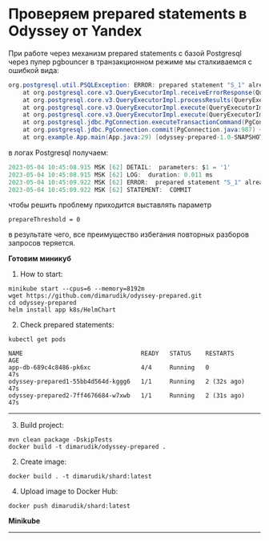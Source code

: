 # Проверяем prepared statements в Odyssey от Yandex

При работе через механизм prepared statements с базой Postgresql через пулер pgbouncer в транзакционном режиме мы cталкиваемся с ошибкой вида:
```java
org.postgresql.util.PSQLException: ERROR: prepared statement "S_1" already exists
	at org.postgresql.core.v3.QueryExecutorImpl.receiveErrorResponse(QueryExecutorImpl.java:2713) ~[postgresql-42.6.0.jar:42.6.0]
	at org.postgresql.core.v3.QueryExecutorImpl.processResults(QueryExecutorImpl.java:2401) ~[postgresql-42.6.0.jar:42.6.0]
	at org.postgresql.core.v3.QueryExecutorImpl.execute(QueryExecutorImpl.java:368) ~[postgresql-42.6.0.jar:42.6.0]
	at org.postgresql.core.v3.QueryExecutorImpl.execute(QueryExecutorImpl.java:327) ~[postgresql-42.6.0.jar:42.6.0]
	at org.postgresql.jdbc.PgConnection.executeTransactionCommand(PgConnection.java:965) ~[postgresql-42.6.0.jar:42.6.0]
	at org.postgresql.jdbc.PgConnection.commit(PgConnection.java:987) ~[postgresql-42.6.0.jar:42.6.0]
	at org.example.App.main(App.java:29) [odyssey-prepared-1.0-SNAPSHOT.jar:?]
```
в логах Postgresql получаем:
```java
2023-05-04 10:45:08.915 MSK [62] DETAIL:  parameters: $1 = '1'
2023-05-04 10:45:08.915 MSK [62] LOG:  duration: 0.011 ms
2023-05-04 10:45:09.922 MSK [62] ERROR:  prepared statement "S_1" already exists
2023-05-04 10:45:09.922 MSK [62] STATEMENT:  COMMIT
```
чтобы решить проблему приходится выставлять параметр
```properties
prepareThreshold = 0
```
в результате чего, все преимущество избегания повторных разборов запросов теряется.

**Готовим миникуб**

1. How to start:

```
minikube start --cpus=6 --memory=8192m
wget https://github.com/dimarudik/odyssey-prepared.git
cd odyssey-prepared
helm install app k8s/HelmChart
```

2. Check prepared statements:

```
kubectl get pods

NAME                                 READY   STATUS    RESTARTS      AGE
app-db-689c4c8486-pk6xc              4/4     Running   0             47s
odyssey-prepared1-55bb4d564d-kggg6   1/1     Running   2 (32s ago)   47s
odyssey-prepared2-7ff4676684-w7xwb   1/1     Running   2 (31s ago)   47s
```

---
3. Build project:

```
mvn clean package -DskipTests
docker build -t dimarudik/odyssey-prepared .
```

2. Create image:

```
docker build . -t dimarudik/shard:latest
```


4. Upload image to Docker Hub:

```
docker push dimarudik/shard:latest
```


**Minikube**



---
